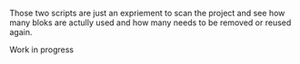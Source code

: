 Those two scripts are just an expriement to scan the project and see how many bloks are actully used and how many needs to be removed or reused again.

Work in progress
